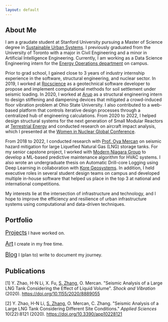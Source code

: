 ```yaml
---
layout: default
---
```

## About Me

I am a graudate student at Stanford University pursuing a Master of Science degree in [Sustainable Urban Systems](https://cee.stanford.edu/academics-admission/graduate-degrees/ms-programs/sustainable-design-construction-sdc#SDCSUS). I previously graduated from the University of Toronto with a major in Civil Engineering and a minor in Artificial Intelligence Engineering. Currently, I am working as a Data Science Engineering intern for the [Energy Operations department](https://lbre.stanford.edu/sem/what-we-do/campus-energy-operations) on campus.

Prior to grad school, I gained close to 3 years of industry internship experience in the software, structural engineering, and nuclear sector. In 2019, I worked at [Rocscience](https://www.rocscience.com/) as a geotechnical software developer to propose and implement computational methods for soil settlement under seismic loading. In 2020, I worked at [Arup](https://www.arup.com/) as a structural engineering intern to design stiffening and dampening devices that mitigated a crowd-induced floor vibration problem at Ohio State University. I also contributed to a web-based platform that controls iterative design processes through a centralized hub of engineering calculations. From 2020 to 2022, I helped design structural systems for the next generation of Small Modular Reactors at [Terrestrial Energy](https://www.terrestrialenergy.com/) and conducted research on aircraft impact analysis, which I presented at the [Women in Nuclear Global Conference](https://win-global.org/activities/annual).

From 2018 to 2022, I conducted research with [Prof. Oya Mercan](https://civmin.utoronto.ca/home/about-us/directory/professors/oya-mercan/) on seismic hazard mitigation for large Liquefied Natural Gas (LNG) storage tanks. For my senior capstone project, I worked with [Modern Niagara Group](https://modernniagara.com/) to develop a ML-based predictive maintenance algorithm for HVAC systems. I also wrote an undergraduate thesis on Automatic Drill-core Logging using Deep Learning in collaboration with [Kore Geosystems](https://www.koregeosystems.com/). In addition, I held executive roles in several student design teams on campus and developed multiple in-house software that helped us place in the top 3 at national and international competitions.

My interests lie at the intersection of infrastructure and technology, and I hope to improve the efficiency and resilience of urban infrastructure systems using computational and data-driven techniques.

## Portfolio


<span style="font-size:18px;">[Projects](./projects.html)</span> I have worked on.

<span style="font-size:18px;">[Art](./art.html)</span> I create in my free time.

<span style="font-size:18px;">[Blog](./blog.html)</span> I (plan to) write to document my journey.

## Publications

[1] Y. Zhao, H-N Li, X. Fu, <ins>S. Zhang</ins>, O. Mercan. "Seismic Analysis of a Large LNG Tank Considering the Effect of Liquid Volume". *Shock and Vibration* (2020). https://doi.org/10.1155/2020/8889055  

[2] Y. Zhao, H-N Li, <ins>S. Zhang</ins>, O. Mercan, C. Zhang. "Seismic Analysis of a Large LNG Tank Considering Different Site Conditions." *Applied Sciences* 10(22):8121 (2020). https://doi.org/10.3390/app10228121
